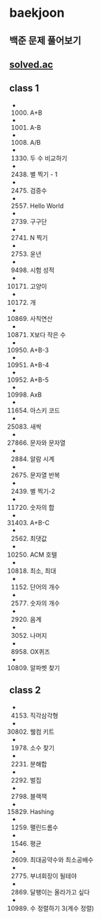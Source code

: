 # baekjoon
백준 문제 풀어보기
---
[solved.ac](https://solved.ac/)
---
## class 1
- 1000. A+B
- 1001. A-B
- 1008. A/B
- 1330. 두 수 비교하기
- 2438. 별 찍기 - 1
- 2475. 검증수
- 2557. Hello World
- 2739. 구구단
- 2741. N 찍기
- 2753. 윤년
- 9498. 시험 성적
- 10171. 고양이
- 10172. 개
- 10869. 사칙연산
- 10871. X보다 작은 수
- 10950. A+B-3
- 10951. A+B-4
- 10952. A+B-5
- 10998. AxB
- 11654. 아스키 코드
- 25083. 새싹
- 27866. 문자와 문자열
- 2884. 알람 시계
- 2675. 문자열 반복
- 2439. 별 찍기-2
- 11720. 숫자의 합
- 31403. A+B-C
- 2562. 최댓값
- 10250. ACM 호텔
- 10818. 최소, 최대
- 1152. 단어의 개수
- 2577. 숫자의 개수
- 2920. 음계
- 3052. 나머지
- 8958. OX퀴즈
- 10809. 알파벳 찾기
## class 2
- 4153. 직각삼각형
- 30802. 웰컴 키트
- 1978. 소수 찾기
- 2231. 분해합
- 2292. 벌집
- 2798. 블랙잭
- 15829. Hashing
- 1259. 팰린드롬수
- 1546. 평균
- 2609. 최대공약수와 최소공배수
- 2775. 부녀회장이 될테야
- 2869. 달팽이는 올라가고 싶다
- 10989. 수 정렬하기 3(계수 정렬)